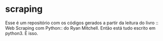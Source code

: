 # scraping
Esse é um repositório com os códigos gerados a partir da leitura do livro :: Web Scraping com Python:: do Ryan Mitchell.
Então está tudo escrito em python3.
É isso.
